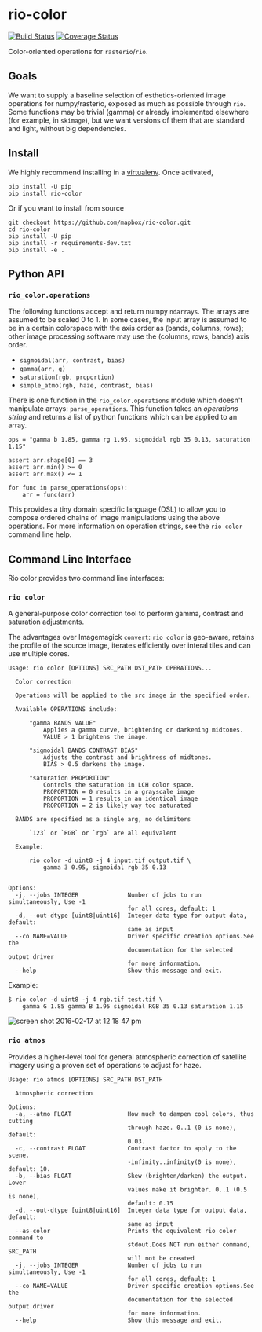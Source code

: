 # rio-color

[![Build Status](https://travis-ci.org/mapbox/rio-color.svg)](https://travis-ci.org/mapbox/rio-color)
[![Coverage Status](https://coveralls.io/repos/mapbox/rio-color/badge.svg?branch=master&service=github)](https://coveralls.io/github/mapbox/rio-color?branch=master)

Color-oriented operations for `rasterio`/`rio`.

## Goals

We want to supply a baseline selection of esthetics-oriented image operations for numpy/rasterio, exposed as much as possible through `rio`. Some functions may be trivial (gamma) or already implemented elsewhere (for example, in `skimage`), but we want versions of them that are standard and light, without big dependencies.

## Install

We highly recommend installing in a [virtualenv](http://docs.python-guide.org/en/latest/dev/virtualenvs/). Once activated, 

```
pip install -U pip
pip install rio-color
```

Or if you want to install from source
```
git checkout https://github.com/mapbox/rio-color.git
cd rio-color
pip install -U pip
pip install -r requirements-dev.txt
pip install -e .
```

## Python API

### `rio_color.operations`

The following functions accept and return numpy `ndarrays`. The arrays are assumed to be scaled 0 to 1. In some cases, the input array is assumed to be in a certain colorspace with the axis order as (bands, columns, rows); other image processing software may use the (columns, rows, bands) axis order.

* `sigmoidal(arr, contrast, bias)`
* `gamma(arr, g)`
* `saturation(rgb, proportion)`
* `simple_atmo(rgb, haze, contrast, bias)`

There is one function in the `rio_color.operations` module which doesn't manipulate arrays:
`parse_operations`. This function takes an *operations string* and
returns a list of python functions which can be applied to an array.

```
ops = "gamma b 1.85, gamma rg 1.95, sigmoidal rgb 35 0.13, saturation 1.15"

assert arr.shape[0] == 3
assert arr.min() >= 0
assert arr.max() <= 1

for func in parse_operations(ops):
    arr = func(arr)
```

This provides a tiny domain specific language (DSL) to allow you
to compose ordered chains of image manipulations using the above operations.
For more information on operation strings, see the `rio color` command line help.

## Command Line Interface

Rio color provides two command line interfaces:

### `rio color`

A general-purpose color correction tool to perform gamma, contrast and saturation adjustments.

The advantages over Imagemagick `convert`: `rio color` is
geo-aware, retains the profile of the source image, iterates efficiently over interal tiles
and can use multiple cores.

```
Usage: rio color [OPTIONS] SRC_PATH DST_PATH OPERATIONS...

  Color correction

  Operations will be applied to the src image in the specified order.

  Available OPERATIONS include:

      "gamma BANDS VALUE"
          Applies a gamma curve, brightening or darkening midtones.
          VALUE > 1 brightens the image.

      "sigmoidal BANDS CONTRAST BIAS"
          Adjusts the contrast and brightness of midtones.
          BIAS > 0.5 darkens the image.

      "saturation PROPORTION"
          Controls the saturation in LCH color space.
          PROPORTION = 0 results in a grayscale image
          PROPORTION = 1 results in an identical image
          PROPORTION = 2 is likely way too saturated

  BANDS are specified as a single arg, no delimiters

      `123` or `RGB` or `rgb` are all equivalent

  Example:

      rio color -d uint8 -j 4 input.tif output.tif \
          gamma 3 0.95, sigmoidal rgb 35 0.13


Options:
  -j, --jobs INTEGER              Number of jobs to run simultaneously, Use -1
                                  for all cores, default: 1
  -d, --out-dtype [uint8|uint16]  Integer data type for output data, default:
                                  same as input
  --co NAME=VALUE                 Driver specific creation options.See the
                                  documentation for the selected output driver
                                  for more information.
  --help                          Show this message and exit.
```

Example:

```
$ rio color -d uint8 -j 4 rgb.tif test.tif \
    gamma G 1.85 gamma B 1.95 sigmoidal RGB 35 0.13 saturation 1.15
```

![screen shot 2016-02-17 at 12 18 47 pm](https://cloud.githubusercontent.com/assets/1151287/13116122/0f7f5f20-d571-11e5-82e7-9cc65c443972.png)

### `rio atmos`

Provides a higher-level tool for general atmospheric correction of satellite imagery using
a proven set of operations to adjust for haze.

```
Usage: rio atmos [OPTIONS] SRC_PATH DST_PATH

  Atmospheric correction

Options:
  -a, --atmo FLOAT                How much to dampen cool colors, thus cutting
                                  through haze. 0..1 (0 is none), default:
                                  0.03.
  -c, --contrast FLOAT            Contrast factor to apply to the scene.
                                  -infinity..infinity(0 is none), default: 10.
  -b, --bias FLOAT                Skew (brighten/darken) the output. Lower
                                  values make it brighter. 0..1 (0.5 is none),
                                  default: 0.15
  -d, --out-dtype [uint8|uint16]  Integer data type for output data, default:
                                  same as input
  --as-color                      Prints the equivalent rio color command to
                                  stdout.Does NOT run either command, SRC_PATH
                                  will not be created
  -j, --jobs INTEGER              Number of jobs to run simultaneously, Use -1
                                  for all cores, default: 1
  --co NAME=VALUE                 Driver specific creation options.See the
                                  documentation for the selected output driver
                                  for more information.
  --help                          Show this message and exit.
```
